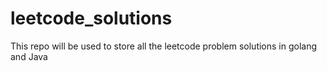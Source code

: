 # leetcode_solutions

This repo will be used to store all the leetcode problem solutions in golang and Java
